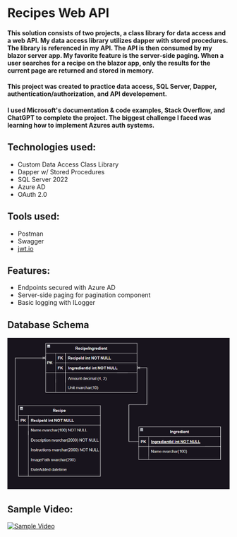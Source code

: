 # Recipes Web API

#### This solution consists of two projects, a class library for data access and a web API. My data access library utilizes dapper with stored procedures. The library is referenced in my API. The API is then consumed by my blazor server app. My favorite feature is the server-side paging. When a user searches for a recipe on the blazor app, only the results for the current page are returned and stored in memory. 

#### This project was created to practice data access, SQL Server, Dapper, authentication/authorization, and API developement.

#### I used Microsoft's documentation & code examples, Stack Overflow, and ChatGPT to complete the project. The biggest challenge I faced was learning how to implement Azures auth systems.

## Technologies used: 
* Custom Data Access Class Library
* Dapper w/ Stored Procedures
* SQL Server 2022
* Azure AD
* OAuth 2.0

## Tools used:
* Postman
* Swagger
* [jwt.io ](https://jwt.io/)

## Features: 
* Endpoints secured with Azure AD
* Server-side paging for pagination component
* Basic logging with ILogger
  
## Database Schema
![](ReadMeImages/Recipe-Db-Schema.PNG)

## Sample Video: 
[![Sample Video](https://img.youtube.com/vi/CcnFogJZYZ8/0.jpg)](https://www.youtube.com/watch?v=CcnFogJZYZ8)
